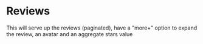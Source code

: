 # Reviews
This will serve up the reviews (paginated), have a "more+" option to expand the review, an avatar and an aggregate stars value
